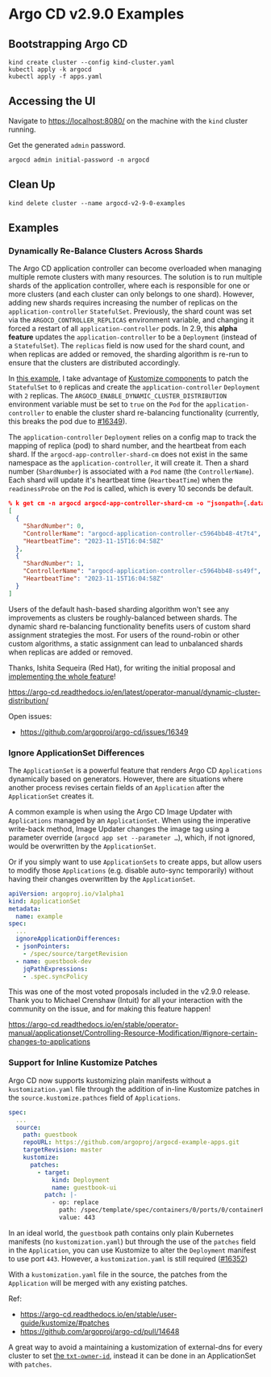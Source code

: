 # Argo CD v2.9.0 Examples

## Bootstrapping Argo CD
```
kind create cluster --config kind-cluster.yaml
kubectl apply -k argocd
kubectl apply -f apps.yaml
```

## Accessing the UI
Navigate to [https://localhost:8080/](https://localhost:8080/) on the machine with the `kind` cluster running.

Get the generated `admin` password.
```
argocd admin initial-password -n argocd
```

## Clean Up
```
kind delete cluster --name argocd-v2-9-0-examples
```

## Examples

### Dynamically Re-Balance Clusters Across Shards
The Argo CD application controller can become overloaded when managing multiple remote clusters with many resources. The solution is to run multiple shards of the application controller, where each is responsible for one or more clusters (and each cluster can only belongs to one shard). However, adding new shards requires increasing the number of replicas on the `application-controller` `StatefulSet`. Previously, the shard count was set via the `ARGOCD_CONTROLLER_REPLICAS` environment variable, and changing it forced a restart of all `application-controller` pods. In 2.9, this **alpha feature** updates the `application-controller` to be a `Deployment` (instead of a `StatefulSet`). The `replicas` field is now used for the shard count, and when replicas are added or removed, the sharding algorithm is re-run to ensure that the clusters are distributed accordingly.

In [this example](./dynamic-shard-rebalance/), I take advantage of [Kustomize components](https://github.com/kubernetes-sigs/kustomize/blob/master/examples/components.md#components-example) to patch the `StatefulSet` to `0` replicas and create the `application-controller` `Deployment` with `2` replicas. The `ARGOCD_ENABLE_DYNAMIC_CLUSTER_DISTRIBUTION` environment variable must be set to `true` on the `Pod` for the `application-controller` to enable the cluster shard re-balancing functionality (currently, this breaks the pod due to [#16349](https://github.com/argoproj/argo-cd/issues/16349)).

The `application-controller` `Deployment` relies on a config map to track the mapping of replica (pod) to shard number, and the heartbeat from each shard. If the `argocd-app-controller-shard-cm` does not exist in the same namespace as the `application-controller`, it will create it. Then a shard number (`ShardNumber`) is associated with a `Pod` name (the `ControllerName`). Each shard will update it's heartbeat time (`HeartbeatTime`) when the `readinessProbe` on the `Pod` is called, which is every 10 seconds be default.

```json
% k get cm -n argocd argocd-app-controller-shard-cm -o "jsonpath={.data['shardControllerMapping']}" | jq
[
  {
    "ShardNumber": 0,
    "ControllerName": "argocd-application-controller-c5964bb48-4t7t4",
    "HeartbeatTime": "2023-11-15T16:04:58Z"
  },
  {
    "ShardNumber": 1,
    "ControllerName": "argocd-application-controller-c5964bb48-ss49f",
    "HeartbeatTime": "2023-11-15T16:04:58Z"
  }
]
```

Users of the default hash-based sharding algorithm won't see any improvements as clusters be roughly-balanced between shards. The dynamic shard re-balancing functionality benefits users of custom shard assignment strategies the most. For users of the round-robin or other custom algorithms, a static assignment can lead to unbalanced shards when replicas are added or removed.

Thanks, Ishita Sequeira (Red Hat), for writing the initial proposal and [implementing the whole feature](https://github.com/argoproj/argo-cd/pull/15036)!

https://argo-cd.readthedocs.io/en/latest/operator-manual/dynamic-cluster-distribution/

Open issues:
- https://github.com/argoproj/argo-cd/issues/16349

### Ignore ApplicationSet Differences
The `ApplicationSet` is a powerful feature that renders Argo CD `Applications` dynamically based on generators. However, there are situations where another process revises certain fields of an `Application` after the `ApplicationSet` creates it.

A common example is when using the Argo CD Image Updater with `Applications` managed by an `ApplicationSet`. When using the imperative write-back method, Image Updater changes the image tag using a parameter override (`argocd app set --parameter …`), which, if not ignored, would be overwritten by the `ApplicationSet`.

Or if you simply want to use `ApplicationSets` to create apps, but allow users to modify those `Applications` (e.g. disable auto-sync temporarily) without having their changes overwritten by the `ApplicationSet`.

```yaml
apiVersion: argoproj.io/v1alpha1
kind: ApplicationSet
metadata:
  name: example
spec:
  ...
  ignoreApplicationDifferences:
  - jsonPointers:
    - /spec/source/targetRevision
  - name: guestbook-dev
    jqPathExpressions:
    - .spec.syncPolicy
```

This was one of the most voted proposals included in the v2.9.0 release. Thank you to Michael Crenshaw (Intuit) for all your interaction with the community on the issue, and for making this feature happen!

https://argo-cd.readthedocs.io/en/stable/operator-manual/applicationset/Controlling-Resource-Modification/#ignore-certain-changes-to-applications

### Support for Inline Kustomize Patches
Argo CD now supports kustomizing plain manifests without a `kustomization.yaml` file through the addition of in-line Kustomize patches in the `source.kustomize.pathces` field of `Applications`.

```yaml
spec:
  ...
  source:
    path: guestbook
    repoURL: https://github.com/argoproj/argocd-example-apps.git
    targetRevision: master
    kustomize:
      patches:
        - target:
            kind: Deployment
            name: guestbook-ui
          patch: |-
            - op: replace
              path: /spec/template/spec/containers/0/ports/0/containerPort
              value: 443
```

In an ideal world, the `guestbook` path contains only plain Kubernetes manifests (no `kustomization.yaml`) but through the use of the `patches` field in the `Application`, you can use Kustomize to alter the `Deployment` manifest to use port `443`. However, a `kustomization.yaml` is still required ([#16352](https://github.com/argoproj/argo-cd/issues/16352))

With a `kustomization.yaml` file in the source, the patches from the `Application` will be merged with any existing patches.

Ref:
- https://argo-cd.readthedocs.io/en/stable/user-guide/kustomize/#patches
- https://github.com/argoproj/argo-cd/pull/14648


A great way to avoid a maintaining a kustomization of external-dns for every cluster to set [the `txt-owner-id`](https://github.com/kubernetes-sigs/external-dns/blob/e1adc9079b12774cccac051966b2c6a3f18f7872/docs/registry/registry.md?plain=1#L6), instead it can be done in an ApplicationSet with `patches`.